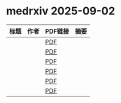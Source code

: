 # medrxiv 2025-09-02

| 标题 | 作者 | PDF链接 |  摘要 |
|------|------|--------|------|
|  |  | [PDF](https://doi.org/10.1101/2025.07.17.25331613) |  |
|  |  | [PDF](https://doi.org/10.1101/2024.08.12.24311345) |  |
|  |  | [PDF](https://doi.org/10.1101/2025.07.03.25330864) |  |
|  |  | [PDF](https://doi.org/10.1101/2025.06.10.25329328) |  |
|  |  | [PDF](https://doi.org/10.1101/2025.08.22.25334231) |  |
|  |  | [PDF](https://doi.org/10.1101/2025.07.01.25330655) |  |
